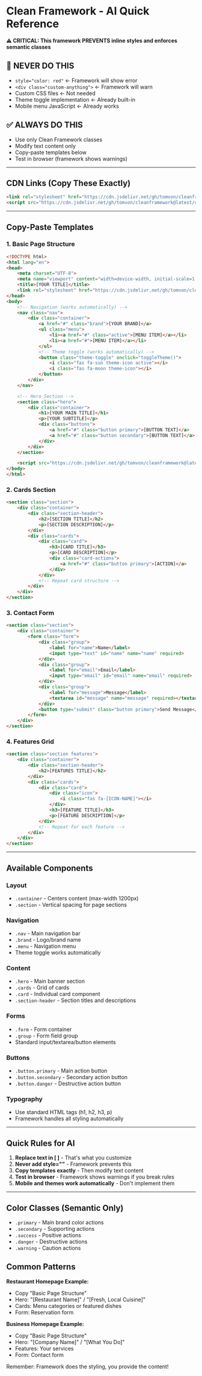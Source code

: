 # Clean Framework - AI Quick Reference

**⚠️ CRITICAL: This framework PREVENTS inline styles and enforces semantic classes**

## 🚫 NEVER DO THIS
- `style="color: red"` ← Framework will show error
- `<div class="custom-anything">` ← Framework will warn
- Custom CSS files ← Not needed
- Theme toggle implementation ← Already built-in
- Mobile menu JavaScript ← Already works

## ✅ ALWAYS DO THIS
- Use only Clean Framework classes
- Modify text content only
- Copy-paste templates below
- Test in browser (framework shows warnings)

---

## CDN Links (Copy These Exactly)
```html
<link rel="stylesheet" href="https://cdn.jsdelivr.net/gh/tomvon/cleanframework@latest/cleanframework.min.css">
<script src="https://cdn.jsdelivr.net/gh/tomvon/cleanframework@latest/cleanframework.min.js"></script>
```

---

## Copy-Paste Templates

### 1. Basic Page Structure
```html
<!DOCTYPE html>
<html lang="en">
<head>
    <meta charset="UTF-8">
    <meta name="viewport" content="width=device-width, initial-scale=1.0">
    <title>[YOUR TITLE]</title>
    <link rel="stylesheet" href="https://cdn.jsdelivr.net/gh/tomvon/cleanframework@latest/cleanframework.min.css">
</head>
<body>
    <!-- Navigation (works automatically) -->
    <nav class="nav">
        <div class="container">
            <a href="#" class="brand">[YOUR BRAND]</a>
            <ul class="menu">
                <li><a href="#" class="active">[MENU ITEM]</a></li>
                <li><a href="#">[MENU ITEM]</a></li>
            </ul>
            <!-- Theme toggle (works automatically) -->
            <button class="theme-toggle" onclick="toggleTheme()">
                <i class="fas fa-sun theme-icon active"></i>
                <i class="fas fa-moon theme-icon"></i>
            </button>
        </div>
    </nav>

    <!-- Hero Section -->
    <section class="hero">
        <div class="container">
            <h1>[YOUR MAIN TITLE]</h1>
            <p>[YOUR SUBTITLE]</p>
            <div class="buttons">
                <a href="#" class="button primary">[BUTTON TEXT]</a>
                <a href="#" class="button secondary">[BUTTON TEXT]</a>
            </div>
        </div>
    </section>

    <script src="https://cdn.jsdelivr.net/gh/tomvon/cleanframework@latest/cleanframework.min.js"></script>
</body>
</html>
```

### 2. Cards Section
```html
<section class="section">
    <div class="container">
        <div class="section-header">
            <h2>[SECTION TITLE]</h2>
            <p>[SECTION DESCRIPTION]</p>
        </div>
        <div class="cards">
            <div class="card">
                <h3>[CARD TITLE]</h3>
                <p>[CARD DESCRIPTION]</p>
                <div class="card-actions">
                    <a href="#" class="button primary">[ACTION]</a>
                </div>
            </div>
            <!-- Repeat card structure -->
        </div>
    </div>
</section>
```

### 3. Contact Form
```html
<section class="section">
    <div class="container">
        <form class="form">
            <div class="group">
                <label for="name">Name</label>
                <input type="text" id="name" name="name" required>
            </div>
            <div class="group">
                <label for="email">Email</label>
                <input type="email" id="email" name="email" required>
            </div>
            <div class="group">
                <label for="message">Message</label>
                <textarea id="message" name="message" required></textarea>
            </div>
            <button type="submit" class="button primary">Send Message</button>
        </form>
    </div>
</section>
```

### 4. Features Grid
```html
<section class="section features">
    <div class="container">
        <div class="section-header">
            <h2>[FEATURES TITLE]</h2>
        </div>
        <div class="cards">
            <div class="card">
                <div class="icon">
                    <i class="fas fa-[ICON-NAME]"></i>
                </div>
                <h3>[FEATURE TITLE]</h3>
                <p>[FEATURE DESCRIPTION]</p>
            </div>
            <!-- Repeat for each feature -->
        </div>
    </div>
</section>
```

---

## Available Components

### Layout
- `.container` - Centers content (max-width 1200px)
- `.section` - Vertical spacing for page sections

### Navigation
- `.nav` - Main navigation bar
- `.brand` - Logo/brand name
- `.menu` - Navigation menu
- Theme toggle works automatically

### Content
- `.hero` - Main banner section
- `.cards` - Grid of cards
- `.card` - Individual card component
- `.section-header` - Section titles and descriptions

### Forms
- `.form` - Form container
- `.group` - Form field group
- Standard input/textarea/button elements

### Buttons
- `.button.primary` - Main action button
- `.button.secondary` - Secondary action button
- `.button.danger` - Destructive action button

### Typography
- Use standard HTML tags (h1, h2, h3, p)
- Framework handles all styling automatically

---

## Quick Rules for AI

1. **Replace text in [ ]** - That's what you customize
2. **Never add style=""** - Framework prevents this
3. **Copy templates exactly** - Then modify text content
4. **Test in browser** - Framework shows warnings if you break rules
5. **Mobile and themes work automatically** - Don't implement them

---

## Color Classes (Semantic Only)
- `.primary` - Main brand color actions
- `.secondary` - Supporting actions  
- `.success` - Positive actions
- `.danger` - Destructive actions
- `.warning` - Caution actions

## Common Patterns

**Restaurant Homepage Example:**
- Copy "Basic Page Structure"
- Hero: "[Restaurant Name]" / "[Fresh, Local Cuisine]"
- Cards: Menu categories or featured dishes
- Form: Reservation form

**Business Homepage Example:**
- Copy "Basic Page Structure" 
- Hero: "[Company Name]" / "[What You Do]"
- Features: Your services
- Form: Contact form

Remember: Framework does the styling, you provide the content!